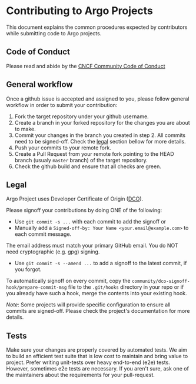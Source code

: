 # Contributing to Argo Projects

This document explains the common procedures expected by contributors while submitting code to Argo projects.

## Code of Conduct

Please read and abide by the [CNCF Community Code of Conduct](https://github.com/cncf/foundation/blob/master/code-of-conduct.md)

## General workflow

Once a github issue is accepted and assigned to you, please follow general workflow in order to submit your contribution:
1. Fork the target repository under your github username.
2. Create a branch in your forked repository for the changes you are about to make.
3. Commit your changes in the branch you created in step 2. All commits need to be signed-off. Check the [legal](#legal) section bellow for more details.
4. Push your commits to your remote fork.
5. Create a Pull Request from your remote fork pointing to the HEAD branch (usualy `master` branch) of the target repository.
6. Check the github build and ensure that all checks are green.

## Legal

Argo Project uses Developer Certificate of Origin ([DCO](https://github.com/apps/dco/)).

Please signoff your contributions by doing ONE of the following:
* Use `git commit -s ...` with each commit to add the signoff or
* Manually add a `Signed-off-by: Your Name <your.email@example.com>` to each commit message.

The email address must match your primary GitHub email. You do NOT need cryptographic (e.g. gpg) signing.
* Use `git commit -s --amend ...` to add a signoff to the latest commit, if you forgot.

To automatically signoff on every commit, copy the `community/dco-signoff-hook/prepare-commit-msg` file to the `.git/hooks` directory in your repo or if you already have such a hook, merge the contents into your existing hook.

*Note*: Some projects will provide specific configuration to ensure all commits are signed-off. Please check the project's documentation for more details.

## Tests

Make sure your changes are properly covered by automated tests. We aim to build an efficient test suite that is low cost to maintain and bring value to project. Prefer writing unit-tests over heavy end-to-end (e2e) tests. However, sometimes e2e tests are necessary. If you aren't sure, ask one of the maintainers about the requirements for your pull-request.
